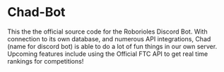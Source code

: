 # Chad-Bot
This the the official source code for the Roborioles Discord Bot. With connection to its own database, and numerous API integrations, Chad (name for discord bot) is able to do a lot of fun things in our own server. Upcoming features include using the Official FTC API to get real time rankings for competitions!

